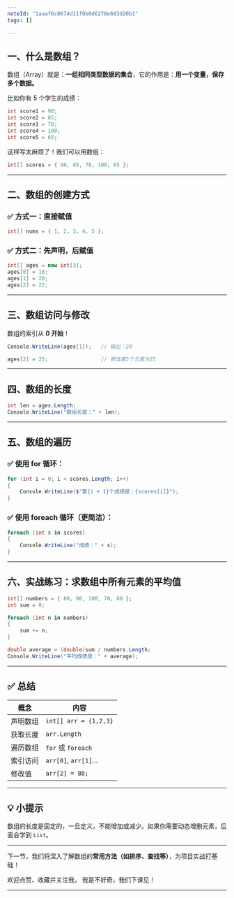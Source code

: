 ```yaml
---
noteId: "1aaaf6c0674d11f0b0d6278e683d20b1"
tags: []

---
```


## 一、什么是数组？

数组（Array）就是：**一组相同类型数据的集合**，它的作用是：**用一个变量，保存多个数据。**

比如你有 5 个学生的成绩：

```csharp
int score1 = 90;
int score2 = 85;
int score3 = 70;
int score4 = 100;
int score5 = 65;
```

这样写太麻烦了！我们可以用数组：

```csharp
int[] scores = { 90, 85, 70, 100, 65 };
```

---

## 二、数组的创建方式

### ✅ 方式一：直接赋值

```csharp
int[] nums = { 1, 2, 3, 4, 5 };
```

### ✅ 方式二：先声明，后赋值

```csharp
int[] ages = new int[3];
ages[0] = 18;
ages[1] = 20;
ages[2] = 22;
```

---

## 三、数组访问与修改

数组的索引从 **0 开始**！

```csharp
Console.WriteLine(ages[1]);   // 输出：20

ages[2] = 25;                 // 修改第3个元素为25
```

---

## 四、数组的长度

```csharp
int len = ages.Length;
Console.WriteLine("数组长度：" + len);
```

---

## 五、数组的遍历

### ✅ 使用 for 循环：

```csharp
for (int i = 0; i < scores.Length; i++)
{
    Console.WriteLine($"第{i + 1}个成绩是：{scores[i]}");
}
```

### ✅ 使用 foreach 循环（更简洁）：

```csharp
foreach (int s in scores)
{
    Console.WriteLine("成绩：" + s);
}
```

---

## 六、实战练习：求数组中所有元素的平均值

```csharp
int[] numbers = { 80, 90, 100, 70, 60 };
int sum = 0;

foreach (int n in numbers)
{
    sum += n;
}

double average = (double)sum / numbers.Length;
Console.WriteLine("平均成绩是：" + average);
```

---

## ✅ 总结

| 概念   | 内容                    |
| ---- | --------------------- |
| 声明数组 | `int[] arr = {1,2,3}` |
| 获取长度 | `arr.Length`          |
| 遍历数组 | `for` 或 `foreach`     |
| 索引访问 | `arr[0]`, `arr[1]`... |
| 修改值  | `arr[2] = 88;`        |

---

## 💡 小提示

数组的长度是固定的，一旦定义，不能增加或减少。如果你需要动态增删元素，后面会学到 `List`。

---

下一节，我们将深入了解数组的**常用方法（如排序、查找等）**，为项目实战打基础！

欢迎点赞、收藏并关注我，
我是不好奇，我们下课见！

---